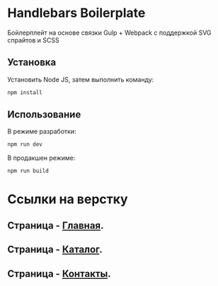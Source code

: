 # Handlebars Boilerplate

Бойлерплейт на основе связки Gulp + Webpack с поддержкой SVG спрайтов и SCSS

## Установка

Установить Node JS, затем выполнить команду:

```bash
npm install
```

## Использование

В режиме разработки:

```bash
npm run dev
```
В продакшен режиме:

```bash
npm run build
```

# Ссылки на верстку

## Страница - [Главная](https://eduardoalparov.github.io/eden/).
## Страница - [Каталог](https://eduardoalparov.github.io/eden/products.html).
## Страница - [Контакты](https://eduardoalparov.github.io/eden/contacts.html).
